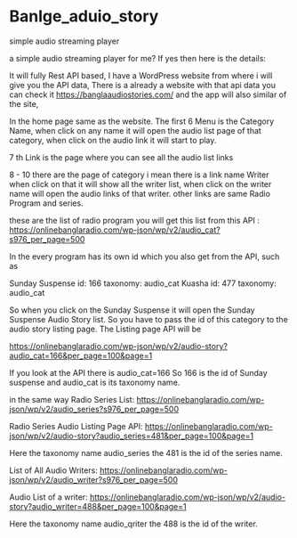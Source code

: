 # Banlge_aduio_story
simple audio streaming player

a simple audio streaming player for me? If yes then here is the details:

It will fully Rest API based, I have a WordPress website from where i will give you the API data, There is a already a website with that api data you can check it https://banglaaudiostories.com/ and the app will also similar of the site,

In the home page same as the website. The first 6 Menu is the Category Name, when click on any name it will open the audio list page of that category, when click on the audio link it will start to play.

7 th Link is the page where you can see all the audio list links

8 - 10 there are the page of category i mean there is a link name Writer when click on that it will show all the writer list, when click on the writer name will open the audio links of that writer. other links are same Radio Program and series.

these are the list of radio program you will get this list from this API :
https://onlinebanglaradio.com/wp-json/wp/v2/audio_cat?s976_per_page=500

In the every program has its own id which you also get from the API, such as

Sunday Suspense id: 166 taxonomy: audio_cat
Kuasha id: 477 taxonomy: audio_cat

So when you click on the Sunday Suspense it will open the Sunday Suspense Audio Story list. So you have to pass the id of this category to the audio story listing page. The Listing page API will be


https://onlinebanglaradio.com/wp-json/wp/v2/audio-story?audio_cat=166&per_page=100&page=1

If you look at the API there is audio_cat=166 So 166 is the id of Sunday suspense and audio_cat is its taxonomy name.

in the same way Radio Series List:
https://onlinebanglaradio.com/wp-json/wp/v2/audio_series?s976_per_page=500

Radio Series Audio Listing Page API:
https://onlinebanglaradio.com/wp-json/wp/v2/audio-story?audio_series=481&per_page=100&page=1

Here the taxonomy name audio_series the 481 is the id of the series name.

List of All Audio Writers:
https://onlinebanglaradio.com/wp-json/wp/v2/audio_writer?s976_per_page=500

Audio List of a writer:
https://onlinebanglaradio.com/wp-json/wp/v2/audio-story?audio_writer=488&per_page=100&page=1

Here the taxonomy name audio_qriter the 488 is the id of the writer.
